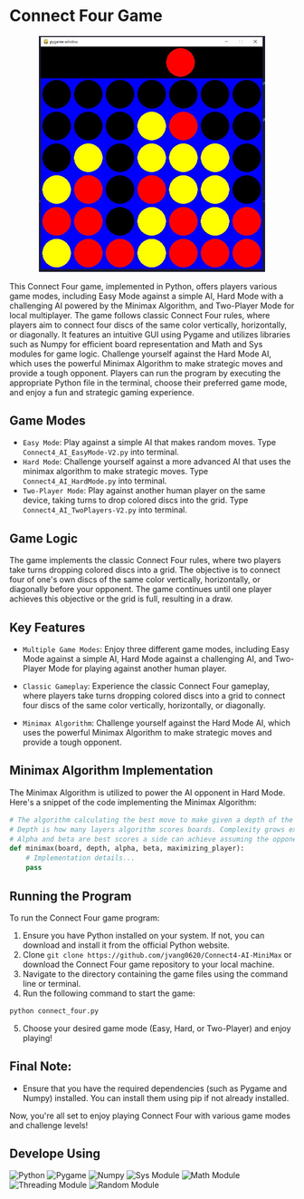 # Connect Four Game

<div align="center">
    <img src="img/connect4.JPG" alt="Tic Tac Toe App" width="400">
</div>

This Connect Four game, implemented in Python, offers players various game modes, including Easy Mode against a simple AI, Hard Mode with a challenging AI powered by the Minimax Algorithm, and Two-Player Mode for local multiplayer. The game follows classic Connect Four rules, where players aim to connect four discs of the same color vertically, horizontally, or diagonally. It features an intuitive GUI using Pygame and utilizes libraries such as Numpy for efficient board representation and Math and Sys modules for game logic. Challenge yourself against the Hard Mode AI, which uses the powerful Minimax Algorithm to make strategic moves and provide a tough opponent. Players can run the program by executing the appropriate Python file in the terminal, choose their preferred game mode, and enjoy a fun and strategic gaming experience.

## Game Modes

- `Easy Mode`: Play against a simple AI that makes random moves. Type `Connect4_AI_EasyMode-V2.py` into terminal.
- `Hard Mode`: Challenge yourself against a more advanced AI that uses the minimax algorithm to make strategic moves. Type `Connect4_AI_HardMode.py` into terminal.
- `Two-Player Mode`: Play against another human player on the same device, taking turns to drop colored discs into the grid. Type `Connect4_AI_TwoPlayers-V2.py` into terminal.

## Game Logic

The game implements the classic Connect Four rules, where two players take turns dropping colored discs into a grid. The objective is to connect four of one's own discs of the same color vertically, horizontally, or diagonally before your opponent. The game continues until one player achieves this objective or the grid is full, resulting in a draw.

## Key Features

- `Multiple Game Modes`: Enjoy three different game modes, including Easy Mode against a simple AI, Hard Mode against a challenging AI, and Two-Player Mode for playing against another human player.

- `Classic Gameplay`: Experience the classic Connect Four gameplay, where players take turns dropping colored discs into a grid to connect four discs of the same color vertically, horizontally, or diagonally.

- `Minimax Algorithm`: Challenge yourself against the Hard Mode AI, which uses the powerful Minimax Algorithm to make strategic moves and provide a tough opponent.

## Minimax Algorithm Implementation

The Minimax Algorithm is utilized to power the AI opponent in Hard Mode. Here's a snippet of the code implementing the Minimax Algorithm:

```python
# The algorithm calculating the best move to make given a depth of the search tree.
# Depth is how many layers algorithm scores boards. Complexity grows exponentially.
# Alpha and beta are best scores a side can achieve assuming the opponent makes the best play.
def minimax(board, depth, alpha, beta, maximizing_player):
    # Implementation details...
    pass
```

## Running the Program

To run the Connect Four game program:

1. Ensure you have Python installed on your system. If not, you can download and install it from the official Python website.
2. Clone `git clone https://github.com/jvang0620/Connect4-AI-MiniMax` or download the Connect Four game repository to your local machine.
3. Navigate to the directory containing the game files using the command line or terminal.
4. Run the following command to start the game:

```bash
python connect_four.py
```

5. Choose your desired game mode (Easy, Hard, or Two-Player) and enjoy playing!

## Final Note:

- Ensure that you have the required dependencies (such as Pygame and Numpy) installed. You can install them using pip if not already installed.

Now, you're all set to enjoy playing Connect Four with various game modes and challenge levels!

## Develope Using

![Python](https://img.shields.io/badge/-Python-blue?style=for-the-badge&logo=python)
![Pygame](https://img.shields.io/badge/-Pygame-blue?style=for-the-badge&logo=python)
![Numpy](https://img.shields.io/badge/-Numpy-blue?style=for-the-badge&logo=python)
![Sys Module](https://img.shields.io/badge/-Sys_Module-blue?style=for-the-badge&logo=python)
![Math Module](https://img.shields.io/badge/-Math_Module-blue?style=for-the-badge&logo=python)
![Threading Module](https://img.shields.io/badge/-Threading_Module-blue?style=for-the-badge&logo=python)
![Random Module](https://img.shields.io/badge/-Random_Module-blue?style=for-the-badge&logo=python)
